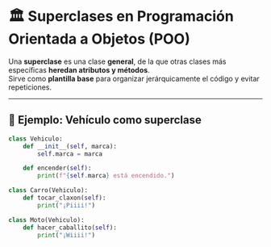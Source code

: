 # 🏛️ Superclases en Programación Orientada a Objetos (POO)

Una **superclase** es una clase **general**, de la que otras clases más específicas **heredan atributos y métodos**.  
Sirve como **plantilla base** para organizar jerárquicamente el código y evitar repeticiones.

---

## 🚗 Ejemplo: Vehículo como superclase

```python
class Vehiculo:
    def __init__(self, marca):
        self.marca = marca

    def encender(self):
        print(f"{self.marca} está encendido.")

class Carro(Vehiculo):
    def tocar_claxon(self):
        print("¡Piiii!")

class Moto(Vehiculo):
    def hacer_caballito(self):
        print("¡Wiiii!")
